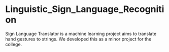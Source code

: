# Linguistic_Sign_Language_Recognition
Sign Language Translator is a machine learning project aims to translate hand gestures to strings. We developed this as a minor project for the college.
